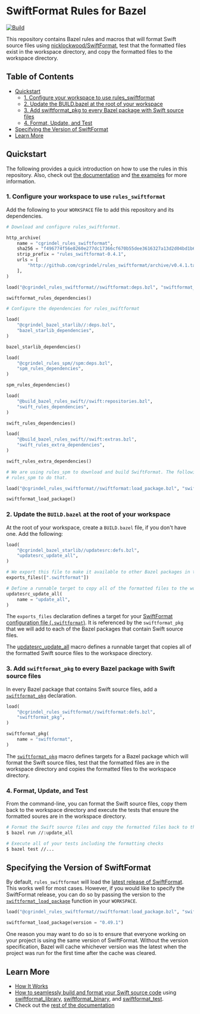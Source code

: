 # SwiftFormat Rules for Bazel

[![Build](https://github.com/cgrindel/rules_swiftformat/actions/workflows/ci.yml/badge.svg?event=schedule)](https://github.com/cgrindel/rules_swiftformat/actions/workflows/ci.yml)

This repository contains Bazel rules and macros that will format Swift source files using
[nicklockwood/SwiftFormat](https://github.com/nicklockwood/SwiftFormat), test that the formatted
files exist in the workspace directory, and copy the formatted files to the workspace directory.

## Table of Contents

* [Quickstart](#quickstart)
  * [1\. Configure your workspace to use rules\_swiftformat](#1-configure-your-workspace-to-use-rules_swiftformat)
  * [2\. Update the BUILD\.bazel at the root of your workspace](#2-update-the-buildbazel-at-the-root-of-your-workspace)
  * [3\. Add swiftformat\_pkg to every Bazel package with Swift source files](#3-add-swiftformat_pkg-to-every-bazel-package-with-swift-source-files)
  * [4\. Format, Update, and Test](#4-format-update-and-test)
* [Specifying the Version of SwiftFormat](#specifying-the-version-of-swiftformat)
* [Learn More](#learn-more)

<a id="#quickstart"></a>
## Quickstart

The following provides a quick introduction on how to use the rules in this repository. Also, check
out [the documentation](/doc/) and [the examples](/examples/) for more information.

### 1. Configure your workspace to use `rules_swiftformat`

Add the following to your `WORKSPACE` file to add this repository and its dependencies.

<!-- BEGIN WORKSPACE SNIPPET -->
```python
# Download and configure rules_swiftformat.

http_archive(
    name = "cgrindel_rules_swiftformat",
    sha256 = "f496774f56e8260e277dc17366cf670b55dee3616327a13d2d04bd1b62cdcc88",
    strip_prefix = "rules_swiftformat-0.4.1",
    urls = [
        "http://github.com/cgrindel/rules_swiftformat/archive/v0.4.1.tar.gz",
    ],
)

load("@cgrindel_rules_swiftformat//swiftformat:deps.bzl", "swiftformat_rules_dependencies")

swiftformat_rules_dependencies()

# Configure the dependencies for rules_swiftformat

load(
    "@cgrindel_bazel_starlib//:deps.bzl",
    "bazel_starlib_dependencies",
)

bazel_starlib_dependencies()

load(
    "@cgrindel_rules_spm//spm:deps.bzl",
    "spm_rules_dependencies",
)

spm_rules_dependencies()

load(
    "@build_bazel_rules_swift//swift:repositories.bzl",
    "swift_rules_dependencies",
)

swift_rules_dependencies()

load(
    "@build_bazel_rules_swift//swift:extras.bzl",
    "swift_rules_extra_dependencies",
)

swift_rules_extra_dependencies()

# We are using rules_spm to download and build SwiftFormat. The following will configure
# rules_spm to do that.

load("@cgrindel_rules_swiftformat//swiftformat:load_package.bzl", "swiftformat_load_package")

swiftformat_load_package()
```
<!-- END WORKSPACE SNIPPET -->

### 2. Update the `BUILD.bazel` at the root of your workspace

At the root of your workspace, create a `BUILD.bazel` file, if you don't have one. Add the
following:

```python
load(
    "@cgrindel_bazel_starlib//updatesrc:defs.bzl",
    "updatesrc_update_all",
)

# We export this file to make it available to other Bazel packages in the workspace.
exports_files([".swiftformat"])

# Define a runnable target to copy all of the formatted files to the workspace directory.
updatesrc_update_all(
    name = "update_all",
)
```

The `exports_files` declaration defines a target for your [SwiftFormat configuration file
(`.swiftformat`)](https://github.com/nicklockwood/SwiftFormat#config-file). It is referenced by the
`swiftformat_pkg` that we will add to each of the Bazel packages that contain Swift source files.

The [updatesrc_update_all](https://github.com/cgrindel/bazel-starlib/blob/main/doc/updatesrc/rules_and_macros_overview.md#updatesrc_update_all)
macro defines a runnable target that copies all of the formatted Swift source files to the workspace
directory.


### 3. Add `swiftformat_pkg` to every Bazel package with Swift source files

In every Bazel package that contains Swift source files, add a
[`swiftformat_pkg`](/doc/rules_and_macros_overview.md#swiftformat_pkg) declaration.

```python
load(
    "@cgrindel_rules_swiftformat//swiftformat:defs.bzl",
    "swiftformat_pkg",
)

swiftformat_pkg(
    name = "swiftformat",
)
```

The [`swiftformat_pkg`](/doc/rules_and_macros_overview.md#swiftformat_pkg) macro defines targets for
a Bazel package which will format the Swift source files, test that the formatted files are in the
workspace directory and copies the formatted files to the workspace directory.

### 4. Format, Update, and Test

From the command-line, you can format the Swift source files, copy them back to the workspace
directory and execute the tests that ensure the formatted soures are in the workspace directory.

```sh
# Format the Swift source files and copy the formatted files back to the workspace directory
$ bazel run //:update_all

# Execute all of your tests including the formatting checks
$ bazel test //...
```

## Specifying the Version of SwiftFormat

By default, `rules_swiftformat` will load the [latest release of
SwiftFormat](https://github.com/nicklockwood/SwiftFormat/releases). This works well for most cases.
However, if you would like to specify the SwiftFormat release, you can do so by passing the version
to the [`swiftformat_load_package`](/doc/repository_rules_overview.md#swiftformat_load_package) function in your `WORKSPACE`.

```python
load("@cgrindel_rules_swiftformat//swiftformat:load_package.bzl", "swiftformat_load_package")

swiftformat_load_package(version = "0.49.1")
```

One reason you may want to do so is to ensure that everyone working on your project is using the
same version of SwiftFormat. Without the version specification, Bazel will cache whichever version
was the latest when the project was run for the first time after the cache was cleared.

## Learn More

- [How It Works](/doc/how_it_works.md)
- [How to seamlessly build and format your Swift source
  code](/doc/integrate_with_rules_swift.md) using
[swiftformat_library](/doc/rules_and_macros_overview.md#swiftformat_library),
[swiftformat_binary](/doc/rules_and_macros_overview.md#swiftformat_binary), and
[swiftformat_test](/doc/rules_and_macros_overview.md#swiftformat_test). 
- Check out the [rest of the documentation](/doc)

